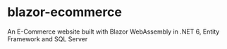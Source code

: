 # blazor-ecommerce
An E-Commerce website built with Blazor WebAssembly in .NET 6, Entity Framework and SQL Server
